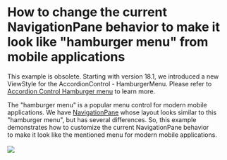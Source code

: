 # How to change the current NavigationPane behavior to make it look like "hamburger menu" from mobile applications

<p>This example is obsolete. Starting with version 18.1, we introduced a new ViewStyle for the AccordionControl - HamburgerMenu. Please refer to <a href="https://documentation.devexpress.com/WindowsForms/114553/Controls-and-Libraries/Navigation-Controls/Accordion-Control#hamburger_menu">Accordion Control Hamburger menu</a> to learn more. 

<p>The "hamburger menu" is a popular menu control for modern mobile applications. We have <a href="https://documentation.devexpress.com/#WindowsForms/clsDevExpressXtraBarsNavigationNavigationPanetopic">NavigationPane</a> whose layout looks similar to this "hamburger menu", but has several differences. So, this example demonstrates how to customize the current NavigationPane behavior to make it look like the mentioned menu for modern mobile applications.<br><br><img src="https://raw.githubusercontent.com/DevExpress-Examples/how-to-change-the-current-navigationpane-behavior-to-make-it-look-like-hamburger-menu-from-t321985/15.2.9+/media/3bba46dd-9da6-11e5-80bf-00155d62480c.png"></p>

<br/>


